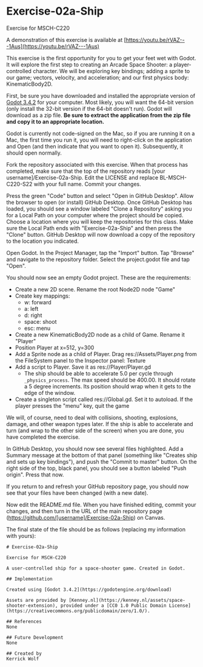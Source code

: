# Exercise-02a-Ship

Exercise for MSCH-C220

A demonstration of this exercise is available at [https://youtu.be/rVAZ---1Aus](https://youtu.be/rVAZ---1Aus)

This exercise is the first opportunity for you to get your feet wet with Godot. It will explore the first step to creating an Arcade Space Shooter: a player-controlled character. We will be exploring key bindings; adding a sprite to our game; vectors, velocity, and acceleration; and our first physics body: KinematicBody2D.

First, be sure you have downloaded and installed the appropriate version of [Godot 3.4.2](https://godotengine.org/download) for your computer. Most likely, you will want the 64-bit version (only install the 32-bit version if the 64-bit doesn't run). Godot will download as a zip file. **Be sure to extract the application from the zip file and copy it to an appropriate location.**

Godot is currently not code-signed on the Mac, so if you are running it on a Mac, the first time you run it, you will need to right-click on the application and Open (and then indicate that you want to open it). Subsequently, it should open normally.

Fork the repository associated with this exercise. When that process has completed, make sure that the top of the repository reads [your username]/Exercise-02a-Ship. Edit the LICENSE and replace BL-MSCH-C220-S22 with your full name. Commit your changes.

Press the green "Code" button and select "Open in GitHub Desktop". Allow the browser to open (or install) GitHub Desktop. Once GitHub Desktop has loaded, you should see a window labeled "Clone a Repository" asking you for a Local Path on your computer where the project should be copied. Choose a location where you will keep the repositories for this class. Make sure the Local Path ends with "Exercise-02a-Ship" and then press the "Clone" button. GitHub Desktop will now download a copy of the repository to the location you indicated.

Open Godot. In the Project Manager, tap the "Import" button. Tap "Browse" and navigate to the repository folder. Select the project.godot file and tap "Open".

You should now see an empty Godot project. These are the requirements:

  - Create a new 2D scene. Rename the root Node2D node "Game"
  - Create key mappings:
    - w: forward
    - a: left
    - d: right
    - space: shoot
    - esc: menu
  - Create a new KinematicBody2D node as a child of Game. Rename it "Player"
  - Position Player at x=512, y=300
  - Add a Sprite node as a child of Player. Drag res://Assets/Player.png from the FileSystem panel to the Inspector panel: Texture
  - Add a script to Player. Save it as res://Player/Player.gd
    - The ship should be able to accelerate 5.0 per cycle through `_physics_process`. The max speed should be 400.00. It should rotate a 5 degree increments. Its position should wrap when it gets to the edge of the window. 
  - Create a singleton script called res://Global.gd. Set it to autoload. If the player presses the "menu" key, quit the game
 
We will, of course, need to deal with collisions, shooting, explosions, damage, and other weapon types later. If the ship is able to accelerate and turn (and wrap to the other side of the screen) when you are done, you have completed the exercise.

In GitHub Desktop, you should now see several files highlighted. Add a Summary message at the bottom of that panel (something like "Creates ship and sets up key bindings"), and push the "Commit to master" button. On the right side of the top, black panel, you should see a button labeled "Push origin". Press that now.

If you return to and refresh your GitHub repository page, you should now see that your files have been changed (with a new date).

Now edit the README.md file. When you have finished editing, commit your changes, and then turn in the URL of the main repository page (https://github.com/[username]/Exercise-02a-Ship) on Canvas.

The final state of the file should be as follows (replacing my information with yours):
```
# Exercise-02a-Ship

Exercise for MSCH-C220

A user-controlled ship for a space-shooter game. Created in Godot.

## Implementation

Created using [Godot 3.4.2](https://godotengine.org/download)

Assets are provided by [Kenney.nl](https://kenney.nl/assets/space-shooter-extension), provided under a [CC0 1.0 Public Domain License](https://creativecommons.org/publicdomain/zero/1.0/).

## References
None

## Future Development
None

## Created by
Kerrick Wolf
```
